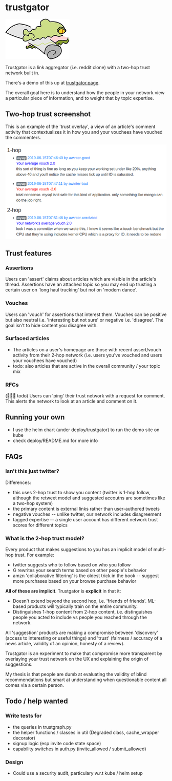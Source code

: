 # trustgator

![trustgator the trustgator gator fetching a newspaper as a dog might](./logo/gator.png)

Trustgator is a link aggregator (i.e. reddit clone) with a two-hop trust network built in.

There's a demo of this up at [trustgator.page](https://trustgator.page).

The overall goal here is to understand how the people in your network view a particular piece of information, and to weight that by topic expertise.

## Two-hop trust screenshot

This is an example of the 'trust overlay', a view of an article's comment activity that contextualizes it in how you and your vouchees have vouched the commenters.

![trust overlay screenshot](./logo/trust-overlay.png)

## Trust features

### Assertions

Users can 'assert' claims about articles which are visible in the article's thread. Assertions have an attached topic so you may end up trusting a certain user on 'long haul trucking' but not on 'modern dance'.

### Vouches

Users can 'vouch' for assertions that interest them. Vouches can be positive but also neutral i.e. 'interesting but not sure' or negative i.e. 'disagree'. The goal isn't to hide content you disagree with.

### Surfaced articles

* The articles on a user's homepage are those with recent assert/vouch activity from their 2-hop network (i.e. users you've vouched and users your vouchees have vouched)
* todo: also articles that are active in the overall community / your topic mix

### RFCs

(🚧🚧🚧 todo) Users can 'ping' their trust network with a request for comment. This alerts the network to look at an article and comment on it.

## Running your own

* I use the helm chart (under deploy/trustgator) to run the demo site on kube
* check deploy/README.md for more info

## FAQs

### Isn't this just twitter?

Differences:

* this uses 2-hop trust to show you content (twitter is 1-hop follow, although the retweet model and suggested accoutns are sometimes like a two-hop system)
* the primary content is external links rather than user-authored tweets
* negative vouches -- unlike twitter, our network includes disagreement
* tagged expertise -- a single user account has different network trust scores for different topics

### What is the 2-hop trust model?

Every product that makes suggestions to you has an implicit model of multi-hop trust. For example:

* twitter suggests who to follow based on who you follow
* G rewrites your search terms based on other people's behavior
* amzn 'collaborative filtering' is the oldest trick in the book -- suggest more purchases based on your browse purchase behavior

**All of these are implicit**. Trustgator is **explicit** in that it:

* Doesn't extend beyond the second hop, i.e. 'friends of friends'. ML-based products will typically train on the entire community.
* Distinguishes 1-hop content from 2-hop content, i.e. distinguishes people you acted to include vs people you reached through the network.

All 'suggestion' products are making a compromise between 'discovery' (access to interesting or useful things) and 'trust' (fairness / accuracy of a news article, validity of an opinion, honesty of a review).

Trustgator is an experiment to make that compromise more transparent by overlaying your trust network on the UX and explaining the origin of suggestions.

My thesis is that people are dumb at evaluating the validity of blind recommendations but smart at understanding when questionable content all comes via a certain person.

## Todo / help wanted

### Write tests for

* the queries in trustgraph.py
* the helper functions / classes in util (Degraded class, cache\_wrapper decorator)
* signup logic (esp invite code state space)
* capability switches in auth.py (invite\_allowed / submit\_allowed)

### Design

* Could use a security audit, particulary w.r.t kube / helm setup
